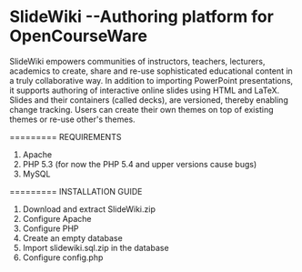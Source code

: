 SlideWiki --Authoring platform for OpenCourseWare
=========
SlideWiki empowers communities of instructors, teachers, lecturers, academics to create, share and re-use sophisticated educational content in a truly collaborative way. In addition to importing PowerPoint presentations, it supports authoring of interactive online slides using HTML and LaTeX. Slides and their containers (called decks), are versioned, thereby enabling change tracking. Users can create their own themes on top of existing themes or re-use other's themes.

=========
REQUIREMENTS

1. Apache
2. PHP 5.3 (for now the PHP 5.4 and upper versions cause bugs)
3. MySQL

=========
INSTALLATION GUIDE

1. Download and extract SlideWiki.zip
2. Configure Apache
3. Configure PHP
4. Create an empty database
5. Import slidewiki.sql.zip in the database
6. Configure config.php
